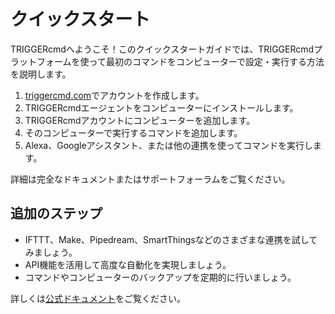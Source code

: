 # クイックスタート

TRIGGERcmdへようこそ！このクイックスタートガイドでは、TRIGGERcmdプラットフォームを使って最初のコマンドをコンピューターで設定・実行する方法を説明します。

1. [triggercmd.com](https://www.triggercmd.com)でアカウントを作成します。
2. TRIGGERcmdエージェントをコンピューターにインストールします。
3. TRIGGERcmdアカウントにコンピューターを追加します。
4. そのコンピューターで実行するコマンドを追加します。
5. Alexa、Googleアシスタント、または他の連携を使ってコマンドを実行します。

詳細は完全なドキュメントまたはサポートフォーラムをご覧ください。

## 追加のステップ

* IFTTT、Make、Pipedream、SmartThingsなどのさまざまな連携を試してみましょう。
* API機能を活用して高度な自動化を実現しましょう。
* コマンドやコンピューターのバックアップを定期的に行いましょう。

詳しくは[公式ドキュメント](https://www.triggercmd.com)をご覧ください。

